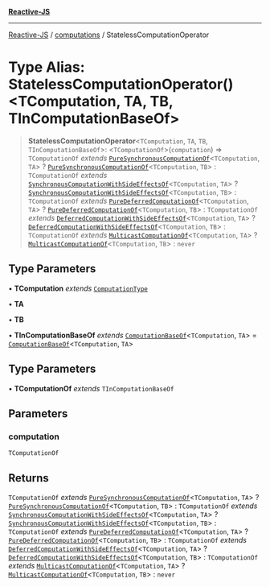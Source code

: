 [**Reactive-JS**](../../README.md)

***

[Reactive-JS](../../README.md) / [computations](../README.md) / StatelessComputationOperator

# Type Alias: StatelessComputationOperator()\<TComputation, TA, TB, TInComputationBaseOf\>

> **StatelessComputationOperator**\<`TComputation`, `TA`, `TB`, `TInComputationBaseOf`\>: \<`TComputationOf`\>(`computation`) => `TComputationOf` *extends* [`PureSynchronousComputationOf`](PureSynchronousComputationOf.md)\<`TComputation`, `TA`\> ? [`PureSynchronousComputationOf`](PureSynchronousComputationOf.md)\<`TComputation`, `TB`\> : `TComputationOf` *extends* [`SynchronousComputationWithSideEffectsOf`](SynchronousComputationWithSideEffectsOf.md)\<`TComputation`, `TA`\> ? [`SynchronousComputationWithSideEffectsOf`](SynchronousComputationWithSideEffectsOf.md)\<`TComputation`, `TB`\> : `TComputationOf` *extends* [`PureDeferredComputationOf`](PureDeferredComputationOf.md)\<`TComputation`, `TA`\> ? [`PureDeferredComputationOf`](PureDeferredComputationOf.md)\<`TComputation`, `TB`\> : `TComputationOf` *extends* [`DeferredComputationWithSideEffectsOf`](DeferredComputationWithSideEffectsOf.md)\<`TComputation`, `TA`\> ? [`DeferredComputationWithSideEffectsOf`](DeferredComputationWithSideEffectsOf.md)\<`TComputation`, `TB`\> : `TComputationOf` *extends* [`MulticastComputationOf`](MulticastComputationOf.md)\<`TComputation`, `TA`\> ? [`MulticastComputationOf`](MulticastComputationOf.md)\<`TComputation`, `TB`\> : `never`

## Type Parameters

• **TComputation** *extends* [`ComputationType`](ComputationType.md)

• **TA**

• **TB**

• **TInComputationBaseOf** *extends* [`ComputationBaseOf`](ComputationBaseOf.md)\<`TComputation`, `TA`\> = [`ComputationBaseOf`](ComputationBaseOf.md)\<`TComputation`, `TA`\>

## Type Parameters

• **TComputationOf** *extends* `TInComputationBaseOf`

## Parameters

### computation

`TComputationOf`

## Returns

`TComputationOf` *extends* [`PureSynchronousComputationOf`](PureSynchronousComputationOf.md)\<`TComputation`, `TA`\> ? [`PureSynchronousComputationOf`](PureSynchronousComputationOf.md)\<`TComputation`, `TB`\> : `TComputationOf` *extends* [`SynchronousComputationWithSideEffectsOf`](SynchronousComputationWithSideEffectsOf.md)\<`TComputation`, `TA`\> ? [`SynchronousComputationWithSideEffectsOf`](SynchronousComputationWithSideEffectsOf.md)\<`TComputation`, `TB`\> : `TComputationOf` *extends* [`PureDeferredComputationOf`](PureDeferredComputationOf.md)\<`TComputation`, `TA`\> ? [`PureDeferredComputationOf`](PureDeferredComputationOf.md)\<`TComputation`, `TB`\> : `TComputationOf` *extends* [`DeferredComputationWithSideEffectsOf`](DeferredComputationWithSideEffectsOf.md)\<`TComputation`, `TA`\> ? [`DeferredComputationWithSideEffectsOf`](DeferredComputationWithSideEffectsOf.md)\<`TComputation`, `TB`\> : `TComputationOf` *extends* [`MulticastComputationOf`](MulticastComputationOf.md)\<`TComputation`, `TA`\> ? [`MulticastComputationOf`](MulticastComputationOf.md)\<`TComputation`, `TB`\> : `never`
